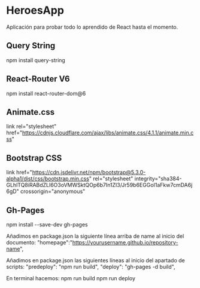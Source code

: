 # HeroesApp

Aplicación para probar todo lo aprendido de React hasta el momento.

## Query String

npm install query-string

## React-Router V6

npm install react-router-dom@6

## Animate.css

link rel="stylesheet" href="https://cdnjs.cloudflare.com/ajax/libs/animate.css/4.1.1/animate.min.css"

## Bootstrap CSS

link href="https://cdn.jsdelivr.net/npm/bootstrap@5.3.0-alpha1/dist/css/bootstrap.min.css" rel="stylesheet" integrity="sha384-GLhlTQ8iRABdZLl6O3oVMWSktQOp6b7In1Zl3/Jr59b6EGGoI1aFkw7cmDA6j6gD" crossorigin="anonymous"

## Gh-Pages

npm install --save-dev gh-pages

Añadimos en package.json la siguiente línea arriba de name al inicio del documento:
"homepage":"https://yourusername.github.io/repository-name",

Añadimos en package.json las siguientes líneas al inicio del apartado de scripts:
"predeploy": "npm run build",
"deploy": "gh-pages -d build",

En terminal hacemos:
npm run build
npm run deploy
